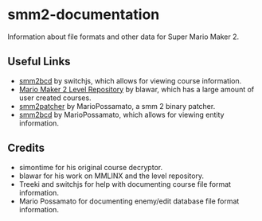 # smm2-documentation
Information about file formats and other data for Super Mario Maker 2.

## Useful Links
- [smm2bcd](https://switchjs.github.io/smm2bcd/) by switchjs, which allows for viewing course information.
- [Mario Maker 2 Level Repository](https://tinfoil.io/MarioMaker/) by blawar, which has a large amount of user created courses.
- [smm2patcher](https://github.com/MarioPossamato/smm2patcher) by MarioPossamato, a smm 2 binary patcher.
- [smm2bcd](https://github.com/MarioPossamato/smm2bcd) by MarioPossamato, which allows for viewing entity information.

## Credits
- simontime for his original course decryptor.
- blawar for his work on MMLINX and the level repository.
- Treeki and switchjs for help with documenting course file format information.
- Mario Possamato for documenting enemy/edit database file format information.
